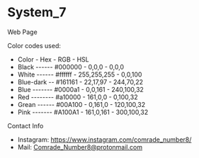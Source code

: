 # System_7
Web Page

Color codes used:
  - Color       - Hex     - RGB         - HSL
 - Black ------ #000000 - 0,0,0 - 0,0,0
 - White ------ #ffffff - 255,255,255 - 0,0,100
 - Blue-dark -- #161161 - 22,17,97 - 244,70,22
 - Blue ------- #0000a1 - 0,0,161 - 240,100,32
 - Red -------- #a10000 - 161,0,0 - 0,100,32
 - Grean ------ #00A100 - 0,161,0 - 120,100,32
 - Pink ------- #A100A1 - 161,0,161 - 300,100,32
 
Contact Info
 - Instagram: https://www.instagram.com/comrade_number8/
 - Mail: Comrade_Number8@protonmail.com
